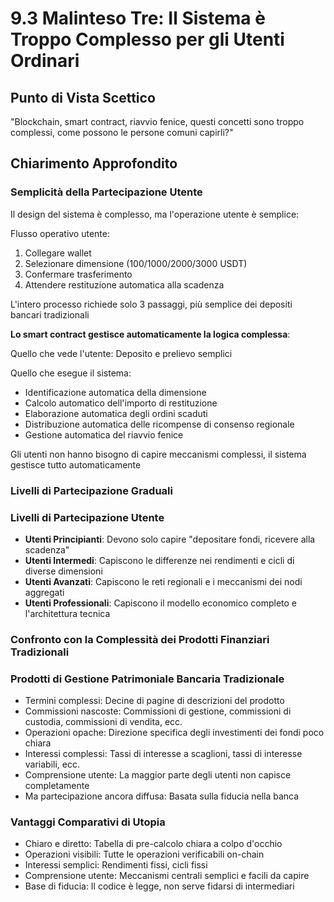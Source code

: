 # 9.3 Malinteso Tre: Il Sistema è Troppo Complesso per gli Utenti Ordinari

## Punto di Vista Scettico
"Blockchain, smart contract, riavvio fenice, questi concetti sono troppo complessi, come possono le persone comuni capirli?"

## Chiarimento Approfondito

### Semplicità della Partecipazione Utente

Il design del sistema è complesso, ma l'operazione utente è semplice:

Flusso operativo utente:

1. Collegare wallet
2. Selezionare dimensione (100/1000/2000/3000 USDT)
3. Confermare trasferimento
4. Attendere restituzione automatica alla scadenza

L'intero processo richiede solo 3 passaggi, più semplice dei depositi bancari tradizionali

**Lo smart contract gestisce automaticamente la logica complessa**:

Quello che vede l'utente: Deposito e prelievo semplici

Quello che esegue il sistema:

- Identificazione automatica della dimensione
- Calcolo automatico dell'importo di restituzione
- Elaborazione automatica degli ordini scaduti
- Distribuzione automatica delle ricompense di consenso regionale
- Gestione automatica del riavvio fenice

Gli utenti non hanno bisogno di capire meccanismi complessi, il sistema gestisce tutto automaticamente

### Livelli di Partecipazione Graduali

### Livelli di Partecipazione Utente
- **Utenti Principianti**: Devono solo capire "depositare fondi, ricevere alla scadenza"
- **Utenti Intermedi**: Capiscono le differenze nei rendimenti e cicli di diverse dimensioni
- **Utenti Avanzati**: Capiscono le reti regionali e i meccanismi dei nodi aggregati
- **Utenti Professionali**: Capiscono il modello economico completo e l'architettura tecnica

### Confronto con la Complessità dei Prodotti Finanziari Tradizionali

### Prodotti di Gestione Patrimoniale Bancaria Tradizionale
- Termini complessi: Decine di pagine di descrizioni del prodotto
- Commissioni nascoste: Commissioni di gestione, commissioni di custodia, commissioni di vendita, ecc.
- Operazioni opache: Direzione specifica degli investimenti dei fondi poco chiara
- Interessi complessi: Tassi di interesse a scaglioni, tassi di interesse variabili, ecc.
- Comprensione utente: La maggior parte degli utenti non capisce completamente
- Ma partecipazione ancora diffusa: Basata sulla fiducia nella banca

### Vantaggi Comparativi di Utopia
- Chiaro e diretto: Tabella di pre-calcolo chiara a colpo d'occhio
- Operazioni visibili: Tutte le operazioni verificabili on-chain
- Interessi semplici: Rendimenti fissi, cicli fissi
- Comprensione utente: Meccanismi centrali semplici e facili da capire
- Base di fiducia: Il codice è legge, non serve fidarsi di intermediari